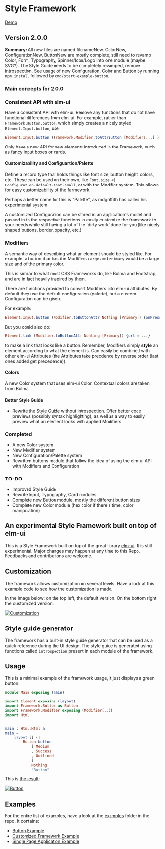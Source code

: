 # Style Framework

[Demo](https://lucamug.github.io/style-framework/)

## Version 2.0.0

**Summary:** All new files are named filenameNew. ColorNew, ConfigurationNew, ButtonNew are mostly complete, still need to revamp Color, Form, Typography, Spinner/Icon/Logo into one module (maybe SVG?). The Style Guide needs to be completely revamped, remove introspection. See usage of new Configuration, Color and Button by running `npm install` followed by `cmd/start-example-button`.

### Main concepts for 2.0.0

### Consistent API with elm-ui

Have a consistent API with elm-ui. Remove any functions that do not have functional differences from elm-ui. For example, rather than `Framework.Button.button`, which simply creates a nicely styled `Element.Input.button`, use

```elm
Element.Input.button (Framework.Modifier.toAttrButton [Modifiers...] ) [...]
```

Only have a new API for new elements introduced in the Framework, such as fancy input boxes or cards.

#### Customizability and Configuartion/Palette

Define a record type that holds things like font size, button height, colors, etc. These can be used on their own, like `Font.size <| Configuration.default.font.small`, or with the Modifier system. This allows for easy customizability of the farmework.

Perhaps a better name for this is "Palette", as mdgriffith has called his experimental system.

A customized Configuration can be stored in an application's model and passed in to the respective functions to easily customize the framework to your needs while still having a lot of the 'dirty work' done for you (like nicely shaped buttons, border, opacity, etc.).

### Modifiers

A semantic way of describing what an element should be styled like. For example, a button that has the Modifiers `Large` and `Primary` would be a large size and of the primary color.

This is similar to what most CSS Frameworks do, like Bulma and Bootstrap, and are in fact heavily inspired by them.

There are functions provided to convert Modifiers into elm-ui attributes. By default they use the default configuration (palette), but a custom Configuration can be given.

For example:

```elm
Element.Input.button (Modifier.toButtonAttr Nothing [Primary]) {onPress = ...}
```

But you could also do:

```elm
Element.link (Modifier.toButtonAttr Nohting [Primary]) {url = ...}
```

to make a link that looks like a button. Remember, Modifiers simply **style** an element according to what the element is. Can easily be combined with other elm-ui Attributes (the Attributes take precdence by reverse order (last ones added get precedence)).

#### Colors

A new Color system that uses elm-ui Color. Contextual colors are taken from Bulma.

#### Better Style Guide

* Rewrite the Style Guide without introspection. Offer better code previews (possibly syntax highlighting), as well as a way to easily preview what an element looks with applied Modifiers.

### Completed

* A new Color system
* New Modifier system
* New Configuration/Palette system
* Rewritten buttons module that follow the idea of using the elm-ui API with Modifiers and Configuration

### TO-DO

* Improved Style Guide
* Rewrite Input, Typography, Card modules
* Complete new Button module, mostly the different button sizes
* Complete new Color module (hex color if there's time, color manipulation)

## An experimental Style Framework built on top of elm-ui

This is a Style Framework built on top of the great library [elm-ui](https://package.elm-lang.org/packages/mdgriffith/elm-ui/latest/). It is still experimental. Major changes may happen at any time to this Repo. Feedbacks and contributions are welcome.

## Customization

The framework allows customization on several levels. Have a look at this [example code](https://github.com/lucamug/style-framework/tree/master/examples/exampleCustomized/src) to see how the customization is made.

In the image below: on the top left, the default version. On the bottom right the customized version.

[![Customization](https://lucamug.github.io/style-framework/images/framework-customizations-600.png)](https://lucamug.github.io/style-framework/)

## Style guide generator

The framework has a built-in style guide generator that can be used as a quick reference during the UI design. The style guide is generated using functions called `introspection` present in each module of the framework.

## Usage

This is a minimal example of the framework usage, it just displays a green button:

```elm
module Main exposing (main)

import Element exposing (layout)
import Framework.Button as Button
import Framework.Modifier exposing (Modifier(..))
import Html


main : Html.Html a
main =
    layout [] <|
        Button.button
            [ Medium
            , Success
            , Outlined
            ]
            Nothing
            "Button"
```

This is [the result](https://lucamug.github.io/style-framework/exampleButton.html):

[![Button](https://lucamug.github.io/style-framework/images/framework-button-example.png)](https://lucamug.github.io/style-framework/exampleButton.html)

## Examples

For the entire list of examples, have a look at the [examples](https://github.com/lucamug/style-framework/tree/master/examples/) folder in the repo. It contains:

* [Button Example](https://lucamug.github.io/style-framework/generated-exampleSPA.html)
* [Customized Framework Example](https://lucamug.github.io/style-framework/generated-exampleCustomized.html)
* [Single Page Application Example](https://lucamug.github.io/style-framework/generated-exampleSPA.html)
